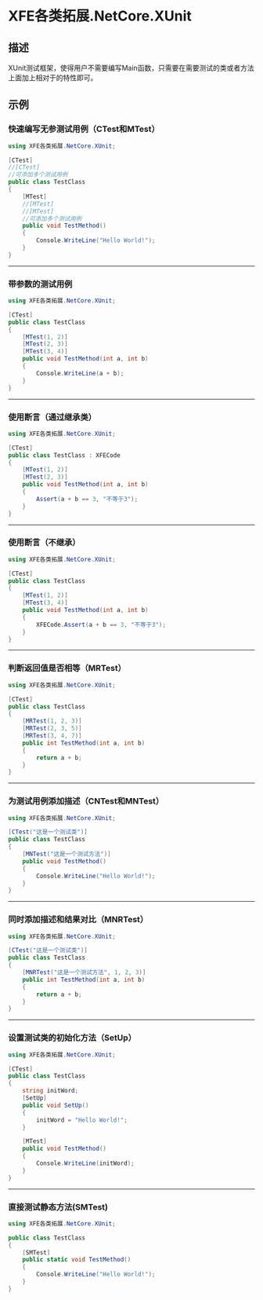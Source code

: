 # XFE各类拓展.NetCore.XUnit

## 描述

XUnit测试框架，使得用户不需要编写Main函数，只需要在需要测试的类或者方法上面加上相对于的特性即可。

## 示例

### 快速编写无参测试用例（CTest和MTest）

```csharp
using XFE各类拓展.NetCore.XUnit;

[CTest]
//[CTest]
//可添加多个测试用例
public class TestClass
{
	[MTest]
	//[MTest]
	//[MTest]
	//可添加多个测试用例
	public void TestMethod()
	{
		Console.WriteLine("Hello World!");
	}
}
```

---

### 带参数的测试用例

```csharp
using XFE各类拓展.NetCore.XUnit;

[CTest]
public class TestClass
{
	[MTest(1, 2)]
	[MTest(2, 3)]
	[MTest(3, 4)]
	public void TestMethod(int a, int b)
	{
		Console.WriteLine(a + b);
	}
}
```

---

### 使用断言（通过继承类）

```csharp
using XFE各类拓展.NetCore.XUnit;

[CTest]
public class TestClass : XFECode
{
	[MTest(1, 2)]
	[MTest(2, 3)]
	public void TestMethod(int a, int b)
	{
		Assert(a + b == 3, "不等于3");
	}
}
```

---

### 使用断言（不继承）

```csharp
using XFE各类拓展.NetCore.XUnit;

[CTest]
public class TestClass
{
	[MTest(1, 2)]
	[MTest(3, 4)]
	public void TestMethod(int a, int b)
	{
		XFECode.Assert(a + b == 3, "不等于3");
	}
}
```

---

### 判断返回值是否相等（MRTest）

```csharp
using XFE各类拓展.NetCore.XUnit;

[CTest]
public class TestClass
{
	[MRTest(1, 2, 3)]
	[MRTest(2, 3, 5)]
	[MRTest(3, 4, 7)]
	public int TestMethod(int a, int b)
	{
		return a + b;
	}
}
```

---

### 为测试用例添加描述（CNTest和MNTest）

```csharp
using XFE各类拓展.NetCore.XUnit;

[CTest("这是一个测试类")]
public class TestClass
{
	[MNTest("这是一个测试方法")]
	public void TestMethod()
	{
		Console.WriteLine("Hello World!");
	}
}
```

---

### 同时添加描述和结果对比（MNRTest）

```csharp
using XFE各类拓展.NetCore.XUnit;

[CTest("这是一个测试类")]
public class TestClass
{
	[MNRTest("这是一个测试方法", 1, 2, 3)]
	public int TestMethod(int a, int b)
	{
		return a + b;
	}
}
```

---

### 设置测试类的初始化方法（SetUp）

```csharp
using XFE各类拓展.NetCore.XUnit;

[CTest]
public class TestClass
{
	string initWord;
	[SetUp]
	public void SetUp()
	{
		initWord = "Hello World!";
	}

	[MTest]
	public void TestMethod()
	{
		Console.WriteLine(initWord);
	}
}
```

---

### 直接测试静态方法(SMTest)

```csharp
using XFE各类拓展.NetCore.XUnit;

public class TestClass
{
	[SMTest]
	public static void TestMethod()
	{
		Console.WriteLine("Hello World!");
	}
}
```